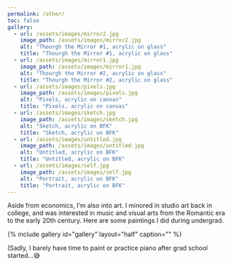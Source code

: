 ```yaml
---
permalink: /other/
toc: false
gallery:
  - url: /assets/images/mirror2.jpg
    image_path: /assets/images/mirror2.jpg
    alt: "Thourgh the Mirror #1, acrylic on glass"
    title: "Thourgh the Mirror #1, acrylic on glass"
  - url: /assets/images/mirror1.jpg
    image_path: /assets/images/mirror1.jpg
    alt: "Thourgh the Mirror #2, acrylic on glass"
    title: "Thourgh the Mirror #2, acrylic on glass"
  - url: /assets/images/pixels.jpg
    image_path: /assets/images/pixels.jpg
    alt: "Pixels, acrylic on canvas"
    title: "Pixels, acrylic on canvas"
  - url: /assets/images/sketch.jpg
    image_path: /assets/images/sketch.jpg
    alt: "Sketch, acrylic on BFK"
    title: "Sketch, acrylic on BFK"
  - url: /assets/images/untitled.jpg
    image_path: /assets/images/untitled.jpg
    alt: "Untitled, acrylic on BFK"
    title: "Untitled, acrylic on BFK"
  - url: /assets/images/self.jpg
    image_path: /assets/images/self.jpg
    alt: "Portrait, acrylic on BFK"
    title: "Portrait, acrylic on BFK" 
---
```


Aside from economics, I'm also into art. 
I minored in studio art back in college, and was interested in music and visual arts from the Romantic era to the early 20th century. Here are some paintings I did during undergrad.

{% include gallery id="gallery" layout="half" caption="" %}

(Sadly, I barely have time to paint or practice piano after grad school started...😅
